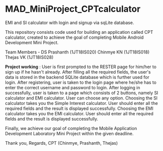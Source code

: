 # MAD_MiniProject_CPTcalculator
EMI and SI calculator with login and signup via sqLite database.

This repository consists code used for building an application called CPT calculator, created to achieve the goal of completing Mobile Android Development Mini Project.

Team Members -
      DS Prashanth (1JT18IS020)
      Chinmye KN (1JT18IS018)
      Thejas VK (1JT18IS028)

__Project working__ :
User is first prompted to the RESTER page for him/her to sign up if he hasn't already.
After filling all the required fields, the user's data is stored in the backend SQLite database which is further used for login.
After registering, user is taken to the login page where he/she has to enter the correct username and password to login.
After logging in successfully, user is taken to a page which consists of 2 buttons, namely SI calculator and EMI calculator.
User can choose any option.
Choosing the SI calculator takes you the Simple Interest calculator. User should enter all the required fields and the result is displayed successfully.
Choosing the EMI calculator takes you the EMI calculator. User should enter all the required fields and the result is displayed successfully.

Finally, we achieve our goal of completing the Mobile Application Development Laboratory Mini Project within the given deadline.


Thank you,
Regards,
CPT (Chinmye, Prashanth, Thejas)
